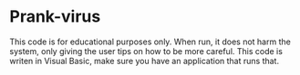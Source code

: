 # Prank-virus
This code is for educational purposes only. When run, it does not harm the system, only giving the user tips on how to be more careful.
This code is writen in Visual Basic, make sure you have an application that runs that.